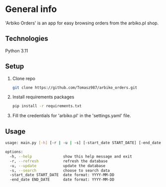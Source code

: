 # General info
'Arbiko Orders' is an app for easy browsing orders from the arbiko.pl shop.

## Technologies 
Python 3.11

## Setup

1. Clone repo

    ```bash
    git clone https://github.com/Tomasz987/arbiko_orders.git
    ```

2. Install requirements packages

    ```bash
    pip install -r requirements.txt
    ```

3. Fill the credentials for 'arbiko.pl' in the 'settings.yaml' file.

## Usage

```bash
usage: main.py [-h] [-r | -u | -s] [-start_date START_DATE] [-end_date END_DATE]

options:
  -h, --help              show this help message and exit
  -r, --refresh           refresh the database
  -u, --update            update the database
  -s, --search            choose to search data
  -start_date START_DATE  date format: YYYY-MM-DD
  -end_date END_DATE      date format: YYYY-MM-DD
```
